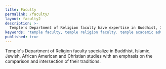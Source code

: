 ```yaml
---
title: Faculty
permalink: /faculty/
layout: faculty2
description: >-
  Temple's Department of Religion faculty have expertise in Buddhist, Islamic, Jewish, African American and Christian studies.
keywords: 'temple faculty, temple religion faculty, temple academic advising, Leonard Swidler, Temple Department of Religion'
published: true
---
```

Temple's Department of Religion faculty specialize in Buddhist, Islamic, Jewish, African American and Christian studies with an emphasis on the comparison and intersection of their traditions.
